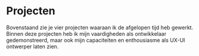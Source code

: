 
# Projecten

Bovenstaand zie je vier projecten waaraan ik de afgelopen tijd heb gewerkt. Binnen deze projecten heb ik mijn vaardigheden als ontwikkelaar gedemonstreerd, maar ook mijn capaciteiten en enthousiasme als UX-UI ontwerper laten zien.



